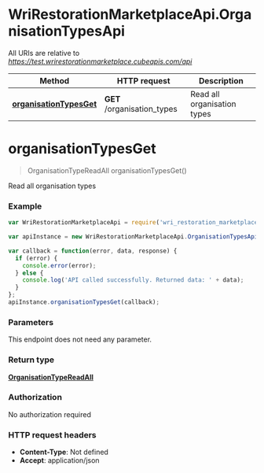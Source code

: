 # WriRestorationMarketplaceApi.OrganisationTypesApi

All URIs are relative to *https://test.wrirestorationmarketplace.cubeapis.com/api*

Method | HTTP request | Description
------------- | ------------- | -------------
[**organisationTypesGet**](OrganisationTypesApi.md#organisationTypesGet) | **GET** /organisation_types | Read all organisation types


<a name="organisationTypesGet"></a>
# **organisationTypesGet**
> OrganisationTypeReadAll organisationTypesGet()

Read all organisation types

### Example
```javascript
var WriRestorationMarketplaceApi = require('wri_restoration_marketplace_api');

var apiInstance = new WriRestorationMarketplaceApi.OrganisationTypesApi();

var callback = function(error, data, response) {
  if (error) {
    console.error(error);
  } else {
    console.log('API called successfully. Returned data: ' + data);
  }
};
apiInstance.organisationTypesGet(callback);
```

### Parameters
This endpoint does not need any parameter.

### Return type

[**OrganisationTypeReadAll**](OrganisationTypeReadAll.md)

### Authorization

No authorization required

### HTTP request headers

 - **Content-Type**: Not defined
 - **Accept**: application/json

